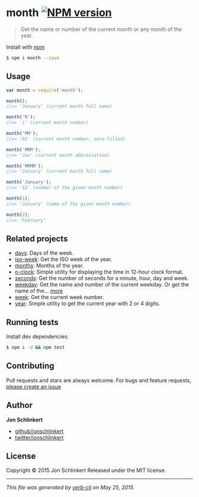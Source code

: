 # month [![NPM version](https://badge.fury.io/js/month.svg)](http://badge.fury.io/js/month)

> Get the name or number of the current month or any month of the year.

Install with [npm](https://www.npmjs.com/)

```sh
$ npm i month --save
```

## Usage

```js
var month = require('month');

month();
//=> 'January' (current month full name)

month('M');
//=> '1' (current month number)

month('MM');
//=> '01' (current month number, zero-filled)

month('MMM');
//=> 'Jan' (current month abbreviation)

month('MMMM');
//=> 'January' (current month full name)

month('January');
//=> '12' (number of the given month number)

month(1);
//=> 'January' (name of the given month number)

month(2);
//=> 'February'
```

## Related projects

* [days](https://github.com/jonschlinkert/days): Days of the week.
* [iso-week](https://github.com/jonschlinkert/iso-week): Get the ISO week of the year.
* [months](https://github.com/jonschlinkert/months): Months of the year.
* [o-clock](https://github.com/jonschlinkert/o-clock): Simple utility for displaying the time in 12-hour clock format.
* [seconds](https://github.com/jonschlinkert/seconds): Get the number of seconds for a minute, hour, day and week.
* [weekday](https://github.com/jonschlinkert/weekday): Get the name and number of the current weekday. Or get the name of the… [more](https://github.com/jonschlinkert/weekday)
* [week](https://github.com/jonschlinkert/week): Get the current week number.
* [year](https://github.com/jonschlinkert/year): Simple utility to get the current year with 2 or 4 digits.

## Running tests

Install dev dependencies:

```sh
$ npm i -d && npm test
```

## Contributing

Pull requests and stars are always welcome. For bugs and feature requests, [please create an issue](https://github.com/jonschlinkert/month/issues/new)

## Author

**Jon Schlinkert**

+ [github/jonschlinkert](https://github.com/jonschlinkert)
+ [twitter/jonschlinkert](http://twitter.com/jonschlinkert)

## License

Copyright © 2015 Jon Schlinkert
Released under the MIT license.

***

_This file was generated by [verb-cli](https://github.com/assemble/verb-cli) on May 25, 2015._